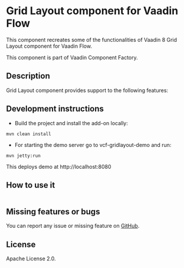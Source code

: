 # Grid Layout component for Vaadin Flow

This component recreates some of the functionalities of Vaadin 8 Grid Layout component for Vaadin Flow.

This component is part of Vaadin Component Factory.

## Description 

Grid Layout component provides support to the following features:


## Development instructions

- Build the project and install the add-on locally:
```
mvn clean install
```
- For starting the demo server go to vcf-gridlayout-demo and run:
```
mvn jetty:run
```
This deploys demo at http://localhost:8080

## How to use it

```java

```
## Missing features or bugs

You can report any issue or missing feature on [GitHub](https://github.com/vaadin-component-factory/vcf-gridlayout/issues).

## License

Apache License 2.0.
